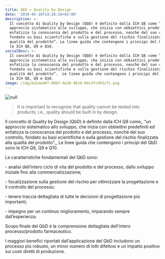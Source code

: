 ```yaml
---
title: QbD = Quality by Design
date: '2019-05-10T14:28:26+02:00'
description: >-
  Il concetto di Quality by Design (QbD) è definito dalla ICH Q8 come “un
  approccio sistematico allo sviluppo, che inizia con obbiettivi predefiniti ed
  enfatizza la conoscenza del prodotto e del processo, nonché del suo controllo,
  fondato su basi scientifiche e sulla gestione del rischio finalizzata alla
  qualità del prodotto”. Le linee guida che contengono i principi del QbD sono
  le ICH Q8, Q9 e Q10.
socialDesc: >-
  Il concetto di Quality by Design (QbD) è definito dalla ICH Q8 come “un
  approccio sistematico allo sviluppo, che inizia con obbiettivi predefiniti ed
  enfatizza la conoscenza del prodotto e del processo, nonché del suo controllo,
  fondato su basi scientifiche e sulla gestione del rischio finalizzata alla
  qualità del prodotto”.  Le linee guida che contengono i principi del QbD sono
  le ICH Q8, Q9 e Q10.
image: /img/ba5aed47-60b7-4e28-9616-84c4fc493cfc.png
---
```

![null](/img/ba5aed47-60b7-4e28-9616-84c4fc493cfc.png)

> It is important to recognize that quality cannot be tested into products; i.e., quality should be built in by design. 

Il concetto di Quality by Design (QbD) è definito dalla ICH Q8 come_ “un approccio sistematico allo sviluppo, che inizia con obbiettivi predefiniti ed enfatizza la conoscenza del prodotto e del processo, nonché del suo controllo, fondato su basi scientifiche e sulla gestione del rischio finalizzata alla qualità del prodotto”._  Le linee guida che contengono i principi del QbD sono le ICH Q8, Q9 e Q10.

Le caratteristiche fondamentali del QbD sono:

\- analisi dell’intero ciclo di vita del prodotto e del processo, dallo sviluppo iniziale fino alla commercializzazione;

\- focalizzazione sulla gestione del rischio per ottimizzare la progettazione e il controllo del processo;

\- tenere traccia dettagliata di tutte le decisioni di progettazione più importanti;

\- impegno per un continuo miglioramento, imparando sempre dall’esperienza.

Scopo finale del QbD è la comprensione dettagliata dell'intero processo/prodotto farmaceutico.

I maggiori benefici riportati dall’applicazione del QbD includono un processo più robusto, un minor numero di lotti difettosi e un impatto positivo sui costi diretti di produzione.
